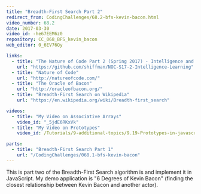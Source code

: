 ```yaml
---
title: "Breadth-First Search Part 2"
redirect_from: CodingChallenges/68.2-bfs-kevin-bacon.html
video_number: 68.2
date: 2017-03-30
video_id: -he67EEM6z0
repository: CC_068_BFS_kevin_bacon
web_editor: 0_6EV76Qy

links:
  - title: "The Nature of Code Part 2 (Spring 2017) - Intelligence and Learning"
    url: "https://github.com/shiffman/NOC-S17-2-Intelligence-Learning"
  - title: "Nature of Code"
    url: "http://natureofcode.com/"
  - title: "The Oracle of Bacon"
    url: "http://oracleofbacon.org/"
  - title: "Breadth-First Search on Wikipedia"
    url: "https://en.wikipedia.org/wiki/Breadth-first_search"

videos:
  - title: "My Video on Associative Arrays"
    video_id: "_5jdE6RKxVk"
  - title: "My Video on Prototypes"
    video_id: /Tutorials/9-additional-topics/9.19-Prototypes-in-javascript

parts:
  - title: "Breadth-First Search Part 1"
    url: "/CodingChallenges/068.1-bfs-kevin-bacon"
---
```


This is part two of the Breadth-First Search algorithm is and implement it in JavaScript. My demo application is "6 Degrees of Kevin Bacon" (finding the closest relationship between Kevin Bacon and another actor).
